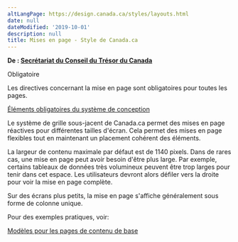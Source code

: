 ```yaml
---
altLangPage: https://design.canada.ca/styles/layouts.html
date: null
dateModified: '2019-10-01'
description: null
title: Mises en page - Style de Canada.ca
---
```



<p class="gc-byline">
 <strong>
  De :
  <a href="https://www.canada.ca/fr/secretariat-conseil-tresor.html">
   Secrétariat du Conseil du Trésor du Canada
  </a>
 </strong>
</p>

<section>
 <p>
  <span class="label label-danger">
   Obligatoire
  </span>
 </p>
 <p>
  Les directives concernant la mise en page sont obligatoires pour toutes les pages.
 </p>
 <p>
  <a href="{{ site.url }}/architecture/elements-obligatoires.html">
   Éléments obligatoires du système de conception
  </a>
 </p>
 <p>
  Le système de grille sous-jacent de Canada.ca permet des mises en page réactives pour différentes tailles d'écran. Cela permet des mises en page flexibles tout en maintenant un placement cohérent des éléments.
 </p>
 <p>
  La largeur de contenu maximale par défaut est de 1140 pixels. Dans de rares cas, une mise en page peut avoir besoin d'être plus large. Par exemple, certains tableaux de données très volumineux peuvent être trop larges pour tenir dans cet espace. Les utilisateurs devront alors défiler vers la droite pour voir la mise en page complète.
 </p>
 <p>
  Sur des écrans plus petits, la mise en page s'affiche généralement sous forme de colonne unique.
 </p>
 <p>
  Pour des exemples pratiques, voir:
 </p>
 <p>
  <a href="https://conception.canada.ca/modeles-recommandes/generique.html">
   Modèles pour les pages de contenu de base
  </a>
 </p>
</section>




